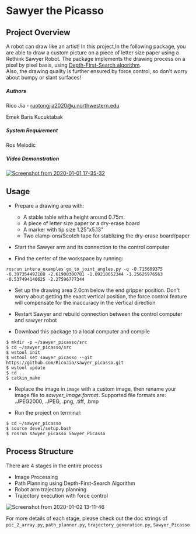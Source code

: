 # Sawyer the Picasso

## Project Overview
A robot can draw like an artist! In this project,In the following package, you are able to draw a custom picture on a piece of letter size paper using a Rethink Sawyer Robot. 
The package implements the drawing process on a pixel by pixel basis, using [Depth-First-Search algorithm](https://www.geeksforgeeks.org/depth-first-search-or-dfs-for-a-graph/).  
Also, the drawing quality is further ensured by force control, so don't worry about bumpy or slant surfaces!    

##### Authors
Rico Jia - ruotongjia2020@u.northwestern.edu

Emek Baris Kucuktabak

##### System Requirement
Ros Melodic

##### Video Demonstration
[![Screenshot from 2020-01-01 17-35-32](https://user-images.githubusercontent.com/39393023/71647478-2934f900-2cbd-11ea-9d6a-d6016e724da1.png)](https://youtu.be/oZADOFXaMHI)

## Usage

* Prepare a drawing area with:
    - A stable table with a height around 0.75m. 
    - A piece of letter size paper or a dry-erase board
    - A marker with tip size 1.25"x5.13" 
    - Two clamp-ons/Scotch tape for stablizing the dry-erase board/paper
 
* Start the Sawyer arm and its connection to the control computer
 
* Find the center of the workspace by running:
```
rosrun intera_examples go_to_joint_angles.py -q -0.715609375 -0.397354492188 -2.61908300781 -1.89218652344 -1.25625976563 -0.537494140625 -2.27596777344                      
```

* Set up the drawing area 2.0cm below the end gripper position. Don't worry about getting the exact vertical position, the force control feature
will compensate for the inaccuracy in the vertical direction

* Restart Sawyer and rebuild connection between the control computer and sawyer robot

* Download this package to a local computer and compile
``` 
$ mkdir -p ~/sawyer_picasso/src
$ cd ~/sawyer_picasso/src
$ wstool init
$ wstool set sawyer_picasso --git https://github.com/RicoJia/sawyer_picasso.git
$ wstool update
$ cd ..
$ catkin_make 
```
* Replace the image in ```image``` with a custom image, then rename your image file to _sawyer_image.format_. 
Supported file formats are: .JPEG2000, .JPEG, .png, .tiff, .bmp 

* Run the project on terminal:
``` 
$ cd ~/sawyer_picasso
$ source devel/setup.bash
$ rosrun sawyer_picasso Sawyer_Picasso
```

## Process Structure

There are 4 stages in the entire process
* Image Processing
* Path Planning using Depth-First-Search Algorithm
* Robot arm trajectory planning
* Trajectory execution with force control 

![Screenshot from 2020-01-02 13-11-46](https://user-images.githubusercontent.com/39393023/71686703-88e4e000-2d61-11ea-9831-f9a738a3e8dc.png)

For more details of each stage, please check out the doc strings of
 ```pic_2_array.py```, ```path_planner.py```, ```trajectory_generation.py```, 
 ```Sawyer_Picasso```
 
 
